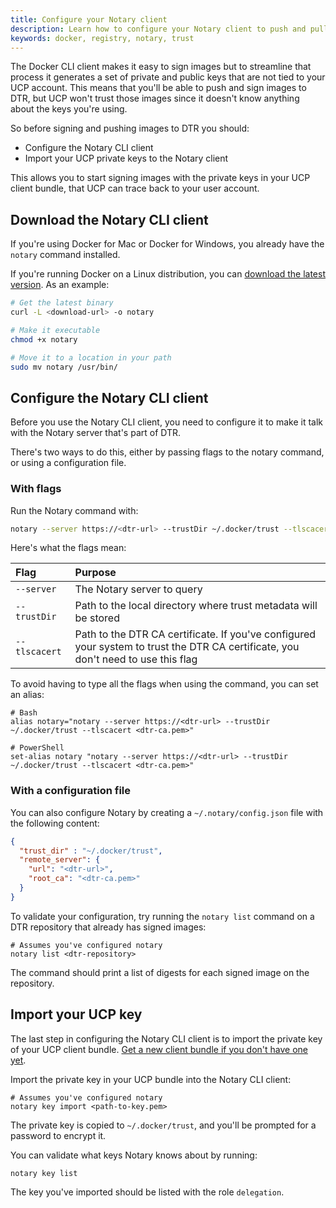 ```yaml
---
title: Configure your Notary client
description: Learn how to configure your Notary client to push and pull images from Docker Trusted Registry.
keywords: docker, registry, notary, trust
---
```

The Docker CLI client makes it easy to sign images but to streamline that process it generates a set of private and public keys that are not tied to your UCP account. This means that you'll be able to push and sign images to DTR, but UCP won't trust those images since it doesn't know anything about the keys you're using.

So before signing and pushing images to DTR you should:

* Configure the Notary CLI client
* Import your UCP private keys to the Notary client

This allows you to start signing images with the private keys in your UCP client bundle, that UCP can trace back to your user account.

## Download the Notary CLI client

If you're using Docker for Mac or Docker for Windows, you already have the `notary` command installed.

If you're running Docker on a Linux distribution, you can [download the latest version](https://github.com/docker/notary/releases). As an example:

```bash
# Get the latest binary
curl -L <download-url> -o notary

# Make it executable
chmod +x notary

# Move it to a location in your path
sudo mv notary /usr/bin/
```

## Configure the Notary CLI client

Before you use the Notary CLI client, you need to configure it to make it talk with the Notary server that's part of DTR.

There's two ways to do this, either by passing flags to the notary command, or using a configuration file.

### With flags

Run the Notary command with:

```bash
notary --server https://<dtr-url> --trustDir ~/.docker/trust --tlscacert <dtr-ca.pem>
```

Here's what the flags mean:

| Flag          | Purpose                                                                                                                           |
|:------------- |:--------------------------------------------------------------------------------------------------------------------------------- |
| `--server`    | The Notary server to query                                                                                                        |
| `--trustDir`  | Path to the local directory where trust metadata will be stored                                                                   |
| `--tlscacert` | Path to the DTR CA certificate. If you've configured your system to trust the DTR CA certificate, you don't need to use this flag |

To avoid having to type all the flags when using the command, you can set an alias:

```none
# Bash
alias notary="notary --server https://<dtr-url> --trustDir ~/.docker/trust --tlscacert <dtr-ca.pem>"

# PowerShell
set-alias notary "notary --server https://<dtr-url> --trustDir ~/.docker/trust --tlscacert <dtr-ca.pem>"
```

### With a configuration file

You can also configure Notary by creating a `~/.notary/config.json` file with the following content:

```json
{
  "trust_dir" : "~/.docker/trust",
  "remote_server": {
    "url": "<dtr-url>",
    "root_ca": "<dtr-ca.pem>"
  }
}
```

To validate your configuration, try running the `notary list` command on a DTR repository that already has signed images:

```none
# Assumes you've configured notary
notary list <dtr-repository>
```

The command should print a list of digests for each signed image on the repository.

## Import your UCP key

The last step in configuring the Notary CLI client is to import the private key of your UCP client bundle. [Get a new client bundle if you don't have one yet](/datacenter/ucp/2.1/guides/user/access-ucp/cli-based-access.md).

Import the private key in your UCP bundle into the Notary CLI client:

```none
# Assumes you've configured notary
notary key import <path-to-key.pem>
```

The private key is copied to `~/.docker/trust`, and you'll be prompted for a password to encrypt it.

You can validate what keys Notary knows about by running:

```none
notary key list
```

The key you've imported should be listed with the role `delegation`.